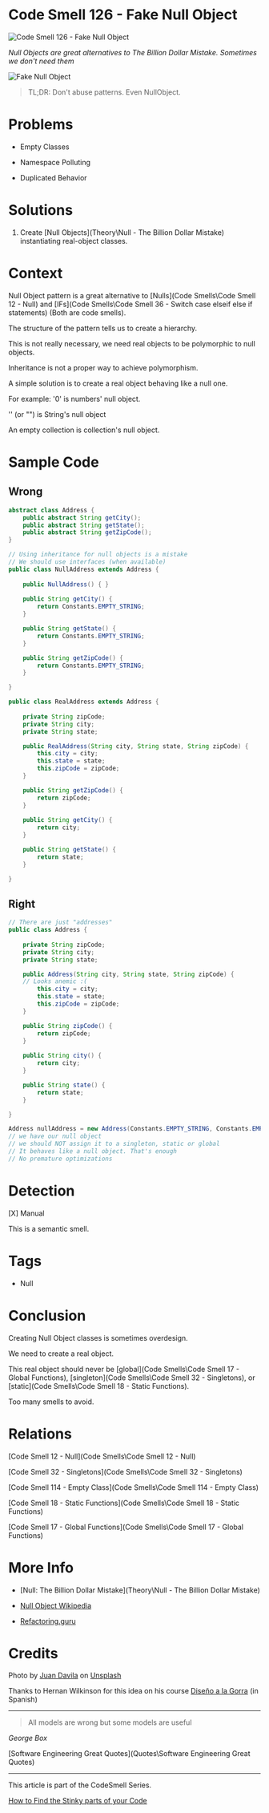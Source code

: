 # Code Smell 126 - Fake Null Object

![Code Smell 126 - Fake Null Object](juan-davila-WBMEwUsMWMQ-unsplash.jpg)

*Null Objects are great alternatives to The Billion Dollar Mistake. Sometimes we don't need them*

![Fake Null Object](juan-davila-WBMEwUsMWMQ-unsplash.jpg)

> TL;DR: Don't abuse patterns. Even NullObject.

# Problems

- Empty Classes

- Namespace Polluting

- Duplicated Behavior

# Solutions

1. Create [Null Objects](Theory\Null - The Billion Dollar Mistake) instantiating real-object classes.

# Context

Null Object pattern is a great alternative to [Nulls](Code Smells\Code Smell 12 - Null) and [IFs](Code Smells\Code Smell 36 - Switch case elseif else if statements) (Both are code smells).

The structure of the pattern tells us to create a hierarchy.

This is not really necessary, we need real objects to be polymorphic to null objects.

Inheritance is not a proper way to achieve polymorphism.

A simple solution is to create a real object behaving like a null one.

For example: '0' is numbers' null object.

'' (or "") is String's null object

An empty collection is collection's null object.

# Sample Code

## Wrong

[Gist Url]: # (https://gist.github.com/mcsee/36ff0b92d6365291ba000de230e3924e)
```java
abstract class Address {
	public abstract String getCity();
	public abstract String getState();
	public abstract String getZipCode();
}

// Using inheritance for null objects is a mistake
// We should use interfaces (when available)
public class NullAddress extends Address {
	
	public NullAddress() { }
	
	public String getCity() {
		return Constants.EMPTY_STRING;
	}

	public String getState() {
		return Constants.EMPTY_STRING;
	}

	public String getZipCode() {
		return Constants.EMPTY_STRING;
	}

}

public class RealAddress extends Address {
	
	private String zipCode;
	private String city;
	private String state;

	public RealAddress(String city, String state, String zipCode) {
		this.city = city;
		this.state = state;
		this.zipCode = zipCode;
	}

	public String getZipCode() {
		return zipCode;
	}
	
	public String getCity() {
		return city;
	}

	public String getState() {
		return state;
	}

}
```

## Right

[Gist Url]: # (https://gist.github.com/mcsee/baa5c877b821b807ef9c691569a4174d)
```java
// There are just "addresses"
public class Address {
	
	private String zipCode;
	private String city;
	private String state;

	public Address(String city, String state, String zipCode) {
    // Looks anemic :(
		this.city = city;
		this.state = state;
		this.zipCode = zipCode;
	}

	public String zipCode() {
		return zipCode;
	}
	
	public String city() {
		return city;
	}

	public String state() {
		return state;
	}

}

Address nullAddress = new Address(Constants.EMPTY_STRING, Constants.EMPTY_STRING, Constants.EMPTY_STRING);
// we have our null object
// we should NOT assign it to a singleton, static or global
// It behaves like a null object. That's enough
// No premature optimizations

```

# Detection

[X] Manual

This is a semantic smell.

# Tags

- Null

# Conclusion

Creating Null Object classes is sometimes overdesign.

We need to create a real object.

This real object should never be [global](Code Smells\Code Smell 17 - Global Functions), [singleton](Code Smells\Code Smell 32 - Singletons), or [static](Code Smells\Code Smell 18 - Static Functions).

Too many smells to avoid.

# Relations

[Code Smell 12 - Null](Code Smells\Code Smell 12 - Null)

[Code Smell 32 - Singletons](Code Smells\Code Smell 32 - Singletons)

[Code Smell 114 - Empty Class](Code Smells\Code Smell 114 - Empty Class)

[Code Smell 18 - Static Functions](Code Smells\Code Smell 18 - Static Functions) 

[Code Smell 17 - Global Functions](Code Smells\Code Smell 17 - Global Functions)

# More Info

- [Null: The Billion Dollar Mistake](Theory\Null - The Billion Dollar Mistake)

- [Null Object Wikipedia](https://en.wikipedia.org/wiki/Null_object_pattern)

- [Refactoring.guru](https://refactoring.guru/es/introduce-null-object)

# Credits

Photo by [Juan Davila](https://unsplash.com/@juanster) on [Unsplash](https://unsplash.com/s/photos/void)
  
Thanks to Hernan Wilkinson for this idea on his course [Diseño a la Gorra](https://academia.10pines.com/disenio_a_la_gorra) (in Spanish)  

* * *

> All models are wrong but some models are useful

_George Box_
 
[Software Engineering Great Quotes](Quotes\Software Engineering Great Quotes)

* * *

This article is part of the CodeSmell Series.

[How to Find the Stinky parts of your Code]()